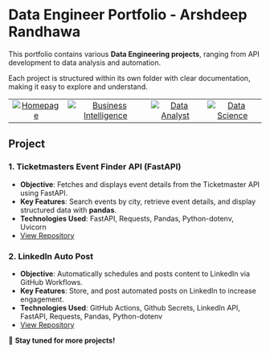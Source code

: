 # Data Engineer Portfolio - Arshdeep Randhawa  

This portfolio contains various **Data Engineering projects**, ranging from API development to data analysis and automation. 

Each project is structured within its own folder with clear documentation, making it easy to explore and understand.  

<table align="center">
  <tr>
	<td align="center">
      <a href="https://github.com/arshrandhawa/portfolio/blob/main/README.md">
        <img src="https://img.shields.io/badge/-Homepage-gray?style=for-the-badge&logo=github&scale=2" alt="Homepage">
      </a>
    </td>
	<td align="center">
      <a href="https://github.com/arshrandhawa/BusinessIntelligencePortfolio/blob/main/README.md">
        <img src="https://img.shields.io/badge/-Business_Intelligence-blue?style=for-the-badge&logo=tableau&scale=4" alt="Business Intelligence">
      </a>
    </td>
    <td align="center">
      <a href="https://github.com/arshrandhawa/DataAnalystPortfolio/blob/main/README.md">
        <img src="https://img.shields.io/badge/-Data_Analyst-green?style=for-the-badge&logo=sqlite&scale=4" alt="Data Analyst">
      </a>
    </td>
    <td align="center">
      <a href="https://github.com/arshrandhawa/DataScientistPortfolio/blob/main/README.md">
        <img src="https://img.shields.io/badge/-Data_Science-purple?style=for-the-badge&logo=scikit-learn&scale=4" alt="Data Science">
      </a>
    </td>
  </tr>
</table>

## Project

### 1. **Ticketmasters Event Finder API (FastAPI)**  
- **Objective**: Fetches and displays event details from the Ticketmaster API using FastAPI.  
- **Key Features**: Search events by city, retrieve event details, and display structured data with **pandas**.  
- **Technologies Used**: FastAPI, Requests, Pandas, Python-dotenv, Uvicorn  
- [View Repository](https://github.com/arshrandhawa/TicketmastersEventFinderAPI/blob/main/README.md)

### 2. **LinkedIn Auto Post**

- **Objective**: Automatically schedules and posts content to LinkedIn via GitHub Workflows.
- **Key Features**: Store, and post automated posts on LinkedIn to increase engagement.
- **Technologies Used**: GitHub Actions, Github Secrets, LinkedIn API, FastAPI, Requests, Pandas, Python-dotenv  
- [View Repository](https://github.com/arshrandhawa/linkedInAutoPost/blob/main/README.md)

🚀 **Stay tuned for more projects!**  

